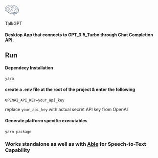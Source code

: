 <link rel="stylesheet" type="text/css" href="./build/css/readme.css">

<div class="product-container">
  <div>
    <p>
      <a aria-label="Arrow logo">
        <img width ="45px" height="35px" src="./build/icons/512x512.png">
      </a>
    </p>
  </div>
  <div class="product-label" >
    <p>TalkGPT</p>
  </div>
</div>

#### Desktop App that connects to GPT_3.5_Turbo through Chat Completion API.

## Run

#### Dependecy Installation

    yarn

#### create a .env file at the root of the project & enter the following

    OPENAI_API_KEY=your_api_key

replace `your_api_key` with actual secret API key from OpenAI

#### Generate platform specific executables

    yarn package

### Works standalone as well as with [Able](https://github.com/umangrajpara13/Able) for Speech-to-Text Capability
